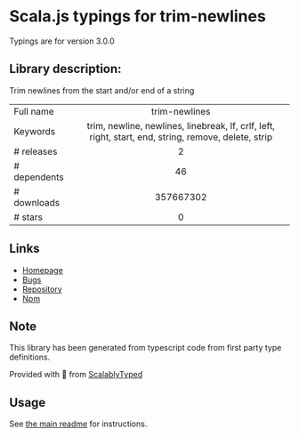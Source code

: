 
# Scala.js typings for trim-newlines

Typings are for version 3.0.0

## Library description:
Trim newlines from the start and/or end of a string

|                    |                 |
| ------------------ | :-------------: |
| Full name          | trim-newlines |
| Keywords           | trim, newline, newlines, linebreak, lf, crlf, left, right, start, end, string, remove, delete, strip |
| # releases         | 2 |
| # dependents       | 46 |
| # downloads        | 357667302 |
| # stars            | 0 |

## Links
- [Homepage](https://github.com/sindresorhus/trim-newlines#readme)
- [Bugs](https://github.com/sindresorhus/trim-newlines/issues)
- [Repository](https://github.com/sindresorhus/trim-newlines)
- [Npm](https://www.npmjs.com/package/trim-newlines)
    


## Note
This library has been generated from typescript code from first party type definitions.

Provided with :purple_heart: from [ScalablyTyped](https://github.com/oyvindberg/ScalablyTyped)

## Usage
See [the main readme](../../readme.md) for instructions.


